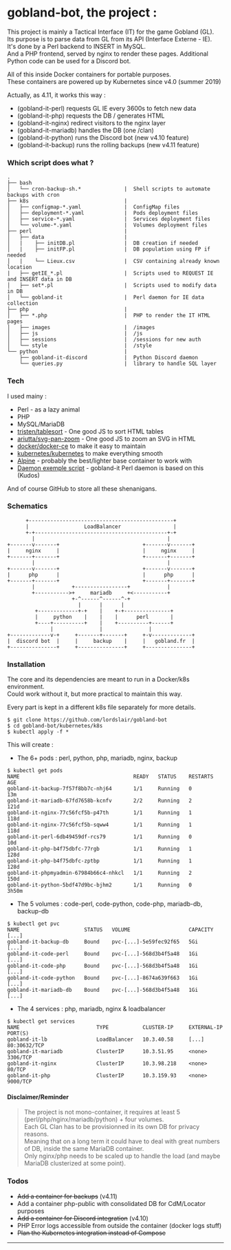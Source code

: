 # gobland-bot, the project :

This project is mainly a Tactical Interface (IT) for the game Gobland (GL).  
Its purpose is to parse data from GL from its API (Interface Externe - IE).  
It's done by a Perl backend to INSERT in MySQL.  
And a PHP frontend, served by nginx to render these pages.
Additional Python code can be used for a Discord bot.
  
All of this inside Docker containers for portable purposes.  
These containers are powered up by Kubernetes since v4.0 (summer 2019)

Actually, as 4.11, it works this way :

 - (gobland-it-perl) requests GL IE every 3600s to fetch new data
 - (gobland-it-php) requests the DB / generates HTML
 - (gobland-it-nginx) redirect visitors to the nginx layer
 - (gobland-it-mariadb) handles the DB (one /clan)
 - (gobland-it-python) runs the Discord bot (new v4.10 feature)
 - (gobland-it-backup) runs the rolling backups (new v4.11 feature)

### Which script does what ?

```
.
├── bash
│   └── cron-backup-sh.*              |  Shell scripts to automate backups with cron
├── k8s                               |  
│   ├── configmap-*.yaml              |  ConfigMap files
│   ├── deployment-*.yaml             |  Pods deployment files
│   ├── service-*.yaml                |  Services deployment files
│   └── volume-*.yaml                 |  Volumes deployment files
├── perl                              |  
│   ├── data                          |  
│   |    ├── initDB.pl                |  DB creation if needed
│   |    ├── initFP.pl                |  DB population using FP if needed
│   |    └── Lieux.csv                |  CSV containing already known location
|   ├── getIE_*.pl                    |  Scripts used to REQUEST IE and INSERT data in DB
│   ├── set*.pl                       |  Scripts used to modify data in DB
│   └── gobland-it                    |  Perl daemon for IE data collection
├── php                               |  
│   ├── *.php                         |  PHP to render the IT HTML pages
│   ├── images                        |  /images
│   ├── js                            |  /js
│   ├── sessions                      |  /sessions for new auth
│   └── style                         |  /style
└── python                            |  
    ├── gobland-it-discord            |  Python Discord daemon
    └── queries.py                    |  library to handle SQL layer
```

### Tech

I used mainy :

* Perl - as a lazy animal
* PHP
* MySQL/MariaDB
* [tristen/tablesort][tablesort] - One good JS to sort HTML tables
* [ariutta/svg-pan-zoom][svg-pan-zoom] - One good JS to zoom an SVG in HTML
* [docker/docker-ce][docker] to make it easy to maintain
* [kubernetes/kubernetes][kubernetes] to make everything smooth
* [Alpine][alpine] - probably the best/lighter base container to work with
* [Daemon exemple script][daemon] - gobland-it Perl daemon is based on this (Kudos)

And of course GitHub to store all these shenanigans. 

### Schematics

```
      +-----------------------------------------------+
      |                  LoadBalancer                 |
      +-+-------------------------------------------+-+
        |                                           |
+-------v-------+                           +-------v-------+
|     nginx     |                           |     nginx     |
+-------+-------+                           +-------+-------+
        |                                           |
+-------v-------+                           +-------v-------+
|      php      |                           |      php      |
+-------+-------+                           +-------+-------+
        |            +-----------------+            |
        +----------->+     mariadb     +<-----------+
                     +-^------^------^-+
                       |      |      |
         +-------------+-+    |    +-+---------------+
         |     python    |    |    |      perl       |
         +----+----------+    |    +----------+------+
              |               |               |
+-------------v-+     +-------+-------+     +-v-------------+
|  discord bot  |     |     backup    |     |   gobland.fr  |
+---------------+     +---------------+     +---------------+
```

### Installation

The core and its dependencies are meant to run in a Docker/k8s environment.  
Could work without it, but more practical to maintain this way.  

Every part is kept in a different k8s file separately for more details.  

```
$ git clone https://github.com/lordslair/gobland-bot
$ cd gobland-bot/kubernetes/k8s
$ kubectl apply -f *
```

This will create : 
- The 6+ pods : perl, python, php, mariadb, nginx, backup

```
$ kubectl get pods
NAME                                     READY   STATUS    RESTARTS   AGE
gobland-it-backup-7f57f8bb7c-nhj64       1/1     Running   0          13m
gobland-it-mariadb-67fd7658b-kcnfv       2/2     Running   2          121d
gobland-it-nginx-77c56fcf5b-p47th        1/1     Running   1          118d
gobland-it-nginx-77c56fcf5b-sqww4        1/1     Running   1          118d
gobland-it-perl-6db49459df-rcs79         1/1     Running   0          10d
gobland-it-php-b4f75dbfc-77rgb           1/1     Running   1          128d
gobland-it-php-b4f75dbfc-zptbp           1/1     Running   1          128d
gobland-it-phpmyadmin-67984b66c4-nhkcl   1/1     Running   2          150d
gobland-it-python-5bdf47d9bc-bjhm2       1/1     Running   0          3h50m
```

- The 5 volumes : code-perl, code-python, code-php, mariadb-db, backup-db

```
$ kubectl get pvc
NAME                     STATUS   VOLUME                   CAPACITY   [...]
gobland-it-backup-db     Bound    pvc-[...]-5e59fec92f65   5Gi        [...]
gobland-it-code-perl     Bound    pvc-[...]-568d3b4f5a48   1Gi        [...]
gobland-it-code-php      Bound    pvc-[...]-568d3b4f5a48   1Gi        [...]
gobland-it-code-python   Bound    pvc-[...]-8674a639f663   1Gi        [...]
gobland-it-mariadb-db    Bound    pvc-[...]-568d3b4f5a48   1Gi        [...]
```

- The 4 services : php, mariadb, nginx & loadbalancer

```
$ kubectl get services
NAME                         TYPE           CLUSTER-IP     EXTERNAL-IP  PORT(S)     
gobland-it-lb                LoadBalancer   10.3.40.58     [...]        80:30632/TCP
gobland-it-mariadb           ClusterIP      10.3.51.95     <none>       3306/TCP    
gobland-it-nginx             ClusterIP      10.3.98.218    <none>       80/TCP      
gobland-it-php               ClusterIP      10.3.159.93    <none>       9000/TCP     
```

#### Disclaimer/Reminder

>The project is not mono-container, it requires at least 5 (perl/php/nginx/mariadb/python) + four volumes.  
>Each GL Clan has to be provisionned in its own DB for privacy reasons.  
>Meaning that on a long term it could have to deal with great numbers of DB, inside the same MariaDB container.  
>Only nginx/php needs to be scaled up to handle the load (and maybe MariaDB clusterized at some point).  

### Todos

 - ~~Add a container for backups~~ (v4.11)
 - Add a container php-public with consolidated DB for CdM/Locator purposes
 - ~~Add a container for Discord integration~~ (v4.10)
 - PHP Error logs accessible from outside the container (docker logs stuff)
 - ~~Plan the Kubernetes integration instead of Compose~~

---
   [daemon]: <http://www.andrewault.net/2010/05/27/creating-a-perl-daemon-in-ubuntu/>
   [tablesort]: <https://github.com/tristen/tablesort>
   [svg-pan-zoom]: <https://github.com/ariutta/svg-pan-zoom>
   [kubernetes]: <https://github.com/kubernetes/kubernetes>
   [docker]: <https://github.com/docker/docker-ce>
   [alpine]: <https://github.com/alpinelinux>


